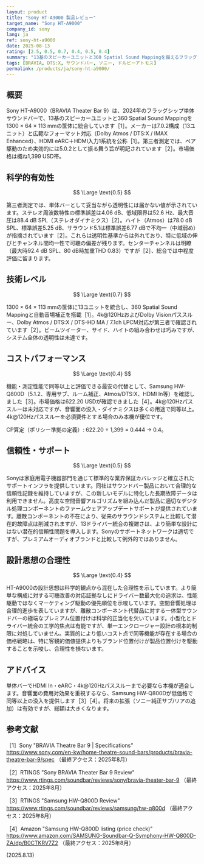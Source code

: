 ```yaml
---
layout: product
title: "Sony HT-A9000 製品レビュー"
target_name: "Sony HT-A9000"
company_id: sony
lang: ja
ref: sony-ht-a9000
date: 2025-08-13
rating: [2.5, 0.5, 0.7, 0.4, 0.5, 0.4]
summary: "13基のスピーカーユニットと360 Spatial Sound Mappingを備えるフラッグシップ単体バー。先進機能は充実する一方、測定性能と価格のバランスから、より安価な代替と比べたCPに課題。"
tags: [BRAVIA, DTS:X, サウンドバー, ソニー, ドルビーアトモス]
permalink: /products/ja/sony-ht-a9000/
---
```

## 概要

Sony HT-A9000（BRAVIA Theater Bar 9）は、2024年のフラッグシップ単体サウンドバーで、13基のスピーカーユニットと360 Spatial Sound Mappingを1300 × 64 × 113 mmの筐体に統合しています［1］。メーカーは7.0.2構成（13ユニット）と広範なフォーマット対応（Dolby Atmos / DTS:X / IMAX Enhanced）、HDMI eARC＋HDMI入力1系統を公称［1］。第三者測定では、ペア駆動のため実効的には5.0.2として振る舞う旨が明記されています［2］。市場価格は概ね1,399 USD帯。

## 科学的有効性

$$ \Large \text{0.5} $$

第三者測定では、単体バーとして妥当ながら透明性には届かない値が示されています。ステレオ周波数特性の標準誤差は4.06 dB、低域限界は52.6 Hz、最大音圧は88.4 dB SPL（ステレオダイナミクス）［2］。ハイト（Atmos）は78.0 dB SPL、標準誤差5.25 dB、サラウンド5.1は標準誤差6.77 dBで不均一（中域弱め）が指摘されています［2］。これらは透明性基準からは外れており、特に低域の伸びとチャンネル間均一性で可聴の偏差が残ります。センターチャンネルは明瞭（最大時92.4 dB SPL、80 dB時加重THD 0.83）ですが［2］、総合では中程度評価に留まります。

## 技術レベル

$$ \Large \text{0.7} $$

1300 × 64 × 113 mmの筐体に13ユニットを統合し、360 Spatial Sound Mappingと自動音場補正を搭載［1］。4k@120HzおよびDolby Visionパススルー、Dolby Atmos / DTS:X / DTS-HD MA / 7.1ch LPCM対応が第三者で確認されています［2］。ビームツイーター、サイド、ハイトの組み合わせは巧みですが、システム全体の透明性は未達です。

## コストパフォーマンス

$$ \Large \text{0.4} $$

機能・測定性能で同等以上と評価できる最安の代替として、Samsung HW-Q800D（5.1.2、専用サブ、ルーム補正、Atmos/DTS:X、HDMI In等）を確認しました［3］。市場価格は622.20 USDが確認できました［4］。4k@120Hzパススルーは未対応ですが、音響面の没入・ダイナミクスは多くの用途で同等以上。4k@120Hzパススルーを必須要件とする場合のみ本機が優位です。

CP算定（ポリシー準拠の定義）: 622.20 ÷ 1,399 = 0.444 → 0.4。

## 信頼性・サポート

$$ \Large \text{0.5} $$

Sonyは家庭用電子機器部門を通じて標準的な業界保証カバレッジと確立されたサポートインフラを提供しています。同社はサウンドバー製品において合理的な信頼性記録を維持していますが、この新しいモデルに特化した長期故障データは利用できません。高度な空間音響アルゴリズムを組み込んだ製品に適切なデジタル処理コンポーネントのファームウェアアップデートサポートが提供されています。離散コンポーネントの不在により、従来のサラウンドシステムと比較して潜在的故障点は削減されますが、13ドライバー統合の複雑さは、より簡単な設計にはない潜在的信頼性問題を導入します。Sonyのサポートネットワークは適切ですが、プレミアムオーディオブランドと比較して例外的ではありません。

## 設計思想の合理性

$$ \Large \text{0.4} $$

HT-A9000の設計思想は科学的観点から混在した合理性を示しています。より簡単な構成に対する可聴改善の対応証拠なしにドライバー数最大化の追求は、性能駆動ではなくマーケティング駆動の優先順位を示唆しています。空間音響処理は合理的進歩を表していますが、離散コンポーネント代替品に対する一体型サウンドバーの極端なプレミアム位置付けは科学的正当化を欠いています。小型化とドライバー統合の工学的焦点は有能ですが、単一エンクロージャー設計の根本的制限に対処していません。実質的により低いコスト点で同等機能が存在する場合の価格戦略は、特に客観的価値提供よりもブランド位置付けが製品位置付けを駆動することを示唆し、合理性を損ないます。

## アドバイス

単体バーでHDMI In・eARC・4k@120Hzパススルーまで必要なら本機が適合します。音響面の費用対効果を重視するなら、Samsung HW-Q800Dが低価格で同等以上の没入を提供します［3］［4］。将来の拡張（ソニー純正サブ/リアの追加）は有効ですが、総額は大きくなります。

## 参考文献

［1］Sony "BRAVIA Theatre Bar 9 | Specifications" https://www.sony.com/en-kw/home-theatre-sound-bars/products/bravia-theatre-bar-9/spec （最終アクセス：2025年8月）

［2］RTINGS "Sony BRAVIA Theater Bar 9 Review" https://www.rtings.com/soundbar/reviews/sony/bravia-theater-bar-9 （最終アクセス：2025年8月）

［3］RTINGS "Samsung HW-Q800D Review" https://www.rtings.com/soundbar/reviews/samsung/hw-q800d （最終アクセス：2025年8月）

［4］Amazon "Samsung HW-Q800D listing (price check)" https://www.amazon.com/SAMSUNG-Soundbar-Q-Symphony-HW-Q800D-ZA/dp/B0CTKRV7Z2 （最終アクセス：2025年8月）

(2025.8.13)